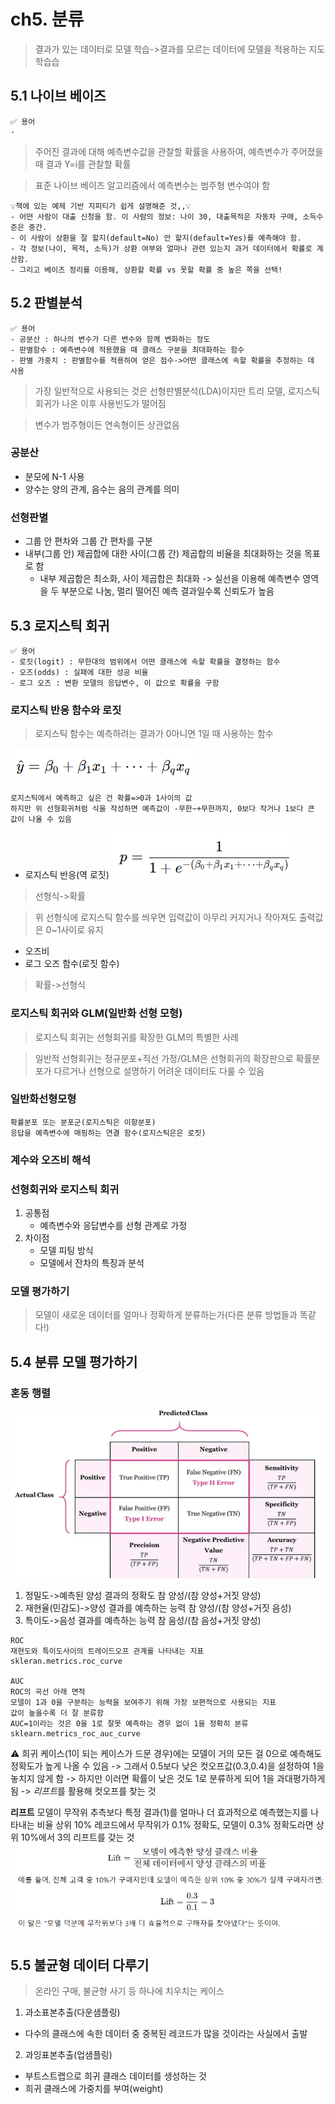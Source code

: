 # ch5. 분류
> 결과가 있는 데이터로 모델 학습->결과를 모르는 데이터에 모델을 적용하는 지도 학습습 

## 5.1 나이브 베이즈
```
✅ 용어
- 
```
> 주어진 결과에 대해 예측변수값을 관찰할 확률을 사용하여, 예측변수가 주어졌을 때 결과 Y=i를 관찰할 확률

> 표준 나이브 베이즈 알고리즘에서 예측변수는 범주형 변수여야 함

```
💡책에 있는 예제 기반 지피티가 쉽게 설명해준 것,,💡
- 어떤 사람이 대출 신청을 함. 이 사람의 정보: 나이 30, 대출목적은 자동차 구매, 소득수준은 중간.
- 이 사람이 상환을 잘 할지(default=No) 안 할지(default=Yes)를 예측해야 함.
- 각 정보(나이, 목적, 소득)가 상환 여부와 얼마나 관련 있는지 과거 데이터에서 확률로 계산함.
- 그리고 베이즈 정리를 이용해, 상환할 확률 vs 못할 확률 중 높은 쪽을 선택!
```

## 5.2 판별분석
```
✅ 용어
- 공분산 : 하나의 변수가 다른 변수와 함께 변화하는 정도
- 판별함수 : 예측변수에 적용했을 때 클래스 구분을 최대화하는 함수
- 판별 가중치 : 판별함수를 적용하여 얻은 점수->어떤 클래스에 속할 확률을 추정하는 데 사용
```
>  가장 일반적으로 사용되는 것은 선형판별분석(LDA)이지만 트리 모델, 로지스틱 회귀가 나온 이후 사용빈도가 떨어짐

> 변수가 범주형이든 연속형이든 상관없음

### 공분산
- 분모에 N-1 사용
- 양수는 양의 관계, 음수는 음의 관계를 의미

### 선형판별
- 그룹 안 편차와 그룹 간 편차를 구분
- 내부(그룹 안) 제곱합에 대한 사이(그룹 간) 제곱합의 비율을 최대화하는 것을 목표로 함
    - 내부 제곱합은 최소화, 사이 제곱합은 최대화
-> 실선을 이용해 예측변수 영역을 두 부분으로 나눔, 멀리 떨어진 예측 결과일수록 신뢰도가 높음

## 5.3 로지스틱 회귀
```
✅ 용어
- 로짓(logit) : 무한대의 범위에서 어떤 클래스에 속할 확률을 결정하는 함수
- 오즈(odds) : 실패에 대한 성공 비율
- 로그 오즈 : 변환 모델의 응답변수, 이 값으로 확률을 구함
```
### 로지스틱 반응 함수와 로짓
> 로지스틱 함수는 예측하려는 결과가 0아니면 1일 때 사용하는 함수

![study_1](/stats_study/5.3.png)
```
로지스틱에서 예측하고 싶은 건 확률=>0과 1사이의 값
하지만 위 선형회귀처럼 식을 작성하면 예측값이 -무한~+무한까지, 0보다 작거나 1보다 큰 값이 나올 수 있음
```
- 로지스틱 반응(역 로짓)
![study_2](/stats_study/5.3.1.png)
> 선형식->확률

> 위 선형식에 로지스틱 함수를 씌우면 입력값이 아무리 커지거나 작아져도 출력값은 0~1사이로 유지

- 오즈비
- 로그 오즈 함수(로짓 함수)
> 확률->선형식

### 로지스틱 회귀와 GLM(일반화 선형 모형)
> 로지스틱 회귀는 선형회귀를 확장한 GLM의 특별한 사례

> 일반적 선형회귀는 정규분포+직선 가정/GLM은 선형회귀의 확장판으로 확률분포가 다르거나 선형으로 설명하기 어려운 데이터도 다룰 수 있음

### 일반화선형모형
```
확률분포 또는 분포군(로지스틱은 이항분포)
응답을 예측변수에 매핑하는 연결 함수(로지스틱은은 로짓)
```
### 계수와 오즈비 해석

### 선형회귀와 로지스틱 회귀
1. 공통점
    - 예측변수와 응답변수를 선형 관계로 가정
2. 차이점
    - 모델 피팅 방식
    - 모델에서 잔차의 특징과 분석

### 모델 평가하기
> 모델이 새로운 데이터를 얼마나 정확하게 분류하는가(다른 분류 방법들과 똑같다!)


## 5.4 분류 모델 평가하기
### 혼동 행렬
![study_3](/stats_study/5.4.png)
1. 정밀도->예측된 양성 결과의 정확도
    참 양성/(참 양성+거짓 양성)
2. 재현율(민감도)->양성 결과를 예측하는 능력
    참 양성/(참 양성+거짓 음성)
3. 특이도->음성 결과를 예측하는 능력
    참 음성/(참 음성+거짓 양성)
```
ROC
재현도와 특이도사이의 트레이드오프 관계를 나타내는 지표
skleran.metrics.roc_curve

AUC
ROC의 곡선 아래 면적
모델이 1과 0을 구분하는 능력을 보여주기 위해 가장 보편적으로 사용되는 지표
값이 높을수록 더 잘 분류함
AUC=1이라는 것은 0을 1로 잘못 예측하는 경우 없이 1을 정확히 분류
sklearn.metrics_roc_auc_curve
```

⚠️ 희귀 케이스(1이 되는 케이스가 드문 경우)에는 모델이 거의 모든 걸 0으로 예측해도 정확도가 높게 나올 수 있음
-> 그래서 0.5보다 낮은 컷오프값(0.3,0.4)을 설정하여 1을 놓치지 않게 함
-> 하지만 이러면 확률이 낮은 것도 1로 분류하게 되어 1을 과대평가하게 됨
-> *리프트*를 활용해 컷오프를 찾는 것 

**리프트**
모델이 무작위 추측보다 특정 결과(1)를 얼마나 더 효과적으로 예측했는지를 나타내는 비율
상위 10% 레코드에서 무작위가 0.1% 정확도, 모델이 0.3% 정확도라면 상위 10%에서 3의 리프트를 갖는 것
![study_4](/stats_study/5.4.1.png)

## 5.5 불균형 데이터 다루기
> 온라인 구매, 불균형 사기 등 하나에 치우치는 케이스

1. 과소표본추출(다운샘플링)
- 다수의 클래스에 속한 데이터 중 중복된 레코드가 많을 것이라는 사실에서 출발

2. 과잉표본추출(업샘플링)
- 부트스트랩으로 희귀 클래스 데이터를 생성하는 것
- 희귀 클래스에 가중치를 부여(weight)